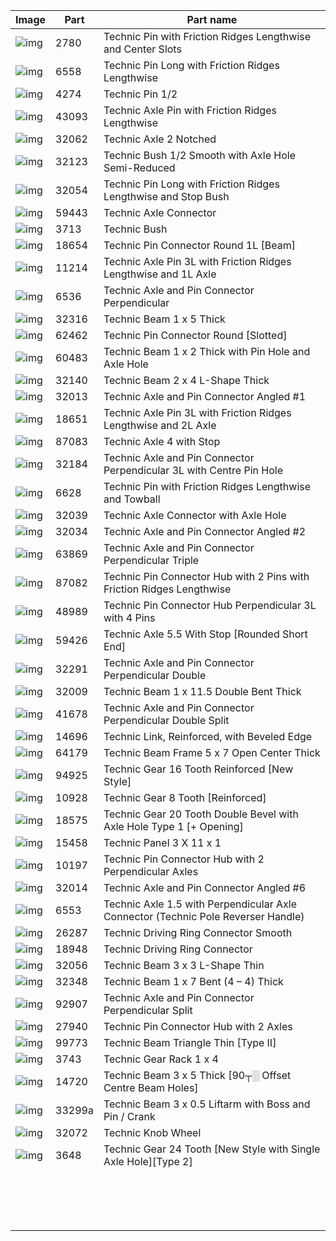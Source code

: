 | Image                                                       | Part   | Part name                                                    |
| ----------------------------------------------------------- | ------ | ------------------------------------------------------------ |
| ![img](https://brickarchitect.com/content/parts/2780.png)   | 2780   | Technic Pin with Friction Ridges Lengthwise and Center Slots |
| ![img](https://brickarchitect.com/content/parts/6558.png)   | 6558   | Technic Pin Long with Friction Ridges Lengthwise             |
| ![img](https://brickarchitect.com/content/parts/4274.png)   | 4274   | Technic Pin 1/2                                              |
| ![img](https://brickarchitect.com/content/parts/43093.png)  | 43093  | Technic Axle Pin with Friction Ridges Lengthwise             |
| ![img](https://brickarchitect.com/content/parts/32062.png)  | 32062  | Technic Axle 2 Notched                                       |
| ![img](https://brickarchitect.com/content/parts/32123.png)  | 32123  | Technic Bush 1/2 Smooth with Axle Hole Semi-Reduced          |
| ![img](https://brickarchitect.com/content/parts/32054.png)  | 32054  | Technic Pin Long with Friction Ridges Lengthwise and Stop Bush |
| ![img](https://brickarchitect.com/content/parts/59443.png)  | 59443  | Technic Axle Connector                                       |
| ![img](https://brickarchitect.com/content/parts/3713.png)   | 3713   | Technic Bush                                                 |
| ![img](https://brickarchitect.com/content/parts/18654.png)  | 18654  | Technic Pin Connector Round 1L [Beam]                        |
| ![img](https://brickarchitect.com/content/parts/11214.png)  | 11214  | Technic Axle Pin 3L with Friction Ridges Lengthwise and 1L Axle |
| ![img](https://brickarchitect.com/content/parts/6536.png)   | 6536   | Technic Axle and Pin Connector Perpendicular                 |
| ![img](https://brickarchitect.com/content/parts/32316.png)  | 32316  | Technic Beam 1 x 5 Thick                                     |
| ![img](https://brickarchitect.com/content/parts/62462.png)  | 62462  | Technic Pin Connector Round [Slotted]                        |
| ![img](https://brickarchitect.com/content/parts/60483.png)  | 60483  | Technic Beam 1 x 2 Thick with Pin Hole and Axle Hole         |
| ![img](https://brickarchitect.com/content/parts/32140.png)  | 32140  | Technic Beam 2 x 4 L-Shape Thick                             |
| ![img](https://brickarchitect.com/content/parts/32013.png)  | 32013  | Technic Axle and Pin Connector Angled #1                     |
| ![img](https://brickarchitect.com/content/parts/18651.png)  | 18651  | Technic Axle Pin 3L with Friction Ridges Lengthwise and 2L Axle |
| ![img](https://brickarchitect.com/content/parts/87083.png)  | 87083  | Technic Axle 4 with Stop                                     |
| ![img](https://brickarchitect.com/content/parts/32184.png)  | 32184  | Technic Axle and Pin Connector Perpendicular 3L with Centre Pin Hole |
| ![img](https://brickarchitect.com/content/parts/6628.png)   | 6628   | Technic Pin with Friction Ridges Lengthwise and Towball      |
| ![img](https://brickarchitect.com/content/parts/32039.png)  | 32039  | Technic Axle Connector with Axle Hole                        |
| ![img](https://brickarchitect.com/content/parts/32034.png)  | 32034  | Technic Axle and Pin Connector Angled #2                     |
| ![img](https://brickarchitect.com/content/parts/63869.png)  | 63869  | Technic Axle and Pin Connector Perpendicular Triple          |
| ![img](https://brickarchitect.com/content/parts/87082.png)  | 87082  | Technic Pin Connector Hub with 2 Pins with Friction Ridges Lengthwise |
| ![img](https://brickarchitect.com/content/parts/48989.png)  | 48989  | Technic Pin Connector Hub Perpendicular 3L with 4 Pins       |
| ![img](https://brickarchitect.com/content/parts/59426.png)  | 59426  | Technic Axle 5.5 With Stop [Rounded Short End]               |
| ![img](https://brickarchitect.com/content/parts/32291.png)  | 32291  | Technic Axle and Pin Connector Perpendicular Double          |
| ![img](https://brickarchitect.com/content/parts/32009.png)  | 32009  | Technic Beam 1 x 11.5 Double Bent Thick                      |
| ![img](https://brickarchitect.com/content/parts/41678.png)  | 41678  | Technic Axle and Pin Connector Perpendicular Double Split    |
| ![img](https://brickarchitect.com/content/parts/14696.png)  | 14696  | Technic Link, Reinforced, with Beveled Edge                  |
| ![img](https://brickarchitect.com/content/parts/64179.png)  | 64179  | Technic Beam Frame 5 x 7 Open Center Thick                   |
| ![img](https://brickarchitect.com/content/parts/94925.png)  | 94925  | Technic Gear 16 Tooth Reinforced [New Style]                 |
| ![img](https://brickarchitect.com/content/parts/10928.png)  | 10928  | Technic Gear 8 Tooth [Reinforced]                            |
| ![img](https://brickarchitect.com/content/parts/18575.png)  | 18575  | Technic Gear 20 Tooth Double Bevel with Axle Hole Type 1 [+ Opening] |
| ![img](https://brickarchitect.com/content/parts/15458.png)  | 15458  | Technic Panel 3 X 11 x 1                                     |
| ![img](https://brickarchitect.com/content/parts/10197.png)  | 10197  | Technic Pin Connector Hub with 2 Perpendicular Axles         |
| ![img](https://brickarchitect.com/content/parts/32014.png)  | 32014  | Technic Axle and Pin Connector Angled #6                     |
| ![img](https://brickarchitect.com/content/parts/6553.png)   | 6553   | Technic Axle 1.5 with Perpendicular Axle Connector (Technic Pole Reverser Handle) |
| ![img](https://brickarchitect.com/content/parts/26287.png)  | 26287  | Technic Driving Ring Connector Smooth                        |
| ![img](https://brickarchitect.com/content/parts/18948.png)  | 18948  | Technic Driving Ring Connector                               |
| ![img](https://brickarchitect.com/content/parts/32056.png)  | 32056  | Technic Beam 3 x 3 L-Shape Thin                              |
| ![img](https://brickarchitect.com/content/parts/32348.png)  | 32348  | Technic Beam 1 x 7 Bent (4 – 4) Thick                        |
| ![img](https://brickarchitect.com/content/parts/92907.png)  | 92907  | Technic Axle and Pin Connector Perpendicular Split           |
| ![img](https://brickarchitect.com/content/parts/27940.png)  | 27940  | Technic Pin Connector Hub with 2 Axles                       |
| ![img](https://brickarchitect.com/content/parts/99773.png)  | 99773  | Technic Beam Triangle Thin [Type II]                         |
| ![img](https://brickarchitect.com/content/parts/3743.png)   | 3743   | Technic Gear Rack 1 x 4                                      |
| ![img](https://brickarchitect.com/content/parts/14720.png)  | 14720  | Technic Beam 3 x 5 Thick [90┬░ Offset Centre Beam Holes]     |
| ![img](https://brickarchitect.com/content/parts/33299a.png) | 33299a | Technic Beam 3 x 0.5 Liftarm with Boss and Pin / Crank       |
| ![img](https://brickarchitect.com/content/parts/32072.png)  | 32072  | Technic Knob Wheel                                           |
| ![img](https://brickarchitect.com/content/parts/3648.png)   | 3648   | Technic Gear 24 Tooth [New Style with Single Axle Hole][Type 2] |
|                                                             |        |                                                              |
|                                                             |        |                                                              |
|                                                             |        |                                                              |
|                                                             |        |                                                              |
|                                                             |        |                                                              |
|                                                             |        |                                                              |
|                                                             |        |                                                              |
|                                                             |        |                                                              |
|                                                             |        |                                                              |
|                                                             |        |                                                              |
|                                                             |        |                                                              |
|                                                             |        |                                                              |
|                                                             |        |                                                              |
|                                                             |        |                                                              |
|                                                             |        |                                                              |
|                                                             |        |                                                              |

